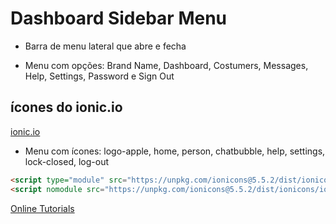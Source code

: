 # Dashboard Sidebar Menu

- Barra de menu lateral que abre e fecha

- Menu com opções: Brand Name, Dashboard, Costumers, Messages, Help, Settings, Password e Sign Out


## ícones do ionic.io
[ionic.io](https://ionic.io/ionicons)

- Menu com ícones: logo-apple, home, person, chatbubble, help, settings, lock-closed, log-out

```html
<script type="module" src="https://unpkg.com/ionicons@5.5.2/dist/ionicons/ionicons.esm.js"></script>
<script nomodule src="https://unpkg.com/ionicons@5.5.2/dist/ionicons/ionicons.js"></script>
```

[Online Tutorials](https://www.youtube.com/watch?v=EuIshKbzG4I&list=PLn-1oXF21q6IwN9F3qZF9-2yEpkAtjU9w&index=2&t=2s)
